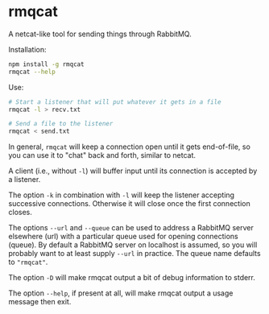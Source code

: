 rmqcat
======

A netcat-like tool for sending things through RabbitMQ.

Installation:

```sh
npm install -g rmqcat
rmqcat --help
```

Use:

```sh
# Start a listener that will put whatever it gets in a file
rmqcat -l > recv.txt

# Send a file to the listener
rmqcat < send.txt
```

In general, `rmqcat` will keep a connection open until it gets
end-of-file, so you can use it to "chat" back and forth, similar to
netcat.

A client (i.e., without `-l`) will buffer input until its connection
is accepted by a listener.

The option `-k` in combination with `-l` will keep the listener
accepting successive connections. Otherwise it will close once the
first connection closes.

The options `--url` and `--queue` can be used to address a RabbitMQ
server elsewhere (url) with a particular queue used for opening
connections (queue). By default a RabbitMQ server on localhost is
assumed, so you will probably want to at least supply `--url` in
practice. The queue name defaults to `"rmqcat"`.

The option `-D` will make rmqcat output a bit of debug information to
stderr.

The option `--help`, if present at all, will make rmqcat output a
usage message then exit.
